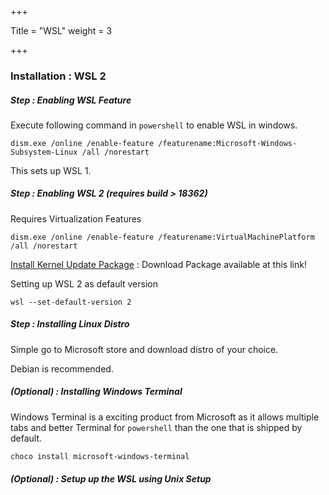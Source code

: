 +++

Title = "WSL"
weight = 3

+++

### Installation : WSL 2

##### Step : Enabling WSL Feature 

Execute following command in `powershell` to enable WSL in windows.

````powe
dism.exe /online /enable-feature /featurename:Microsoft-Windows-Subsystem-Linux /all /norestart
````

This sets up WSL 1.

##### Step : Enabling WSL 2 (requires build > 18362)

Requires Virtualization Features

````power
dism.exe /online /enable-feature /featurename:VirtualMachinePlatform /all /norestart
````

[Install Kernel Update Package](https://aka.ms/wsl2kernel) : Download Package available at this link!

Setting up WSL 2 as default version

````power
wsl --set-default-version 2
````

##### Step : Installing Linux Distro

Simple go to Microsoft store and download distro of your choice.

Debian is recommended.

##### (Optional) : Installing Windows Terminal

Windows Terminal is a exciting product from Microsoft as it allows multiple tabs and better Terminal for `powershell` than the one that is shipped by default.

```bash
choco install microsoft-windows-terminal
```

##### (Optional) : Setup up the WSL using Unix Setup
